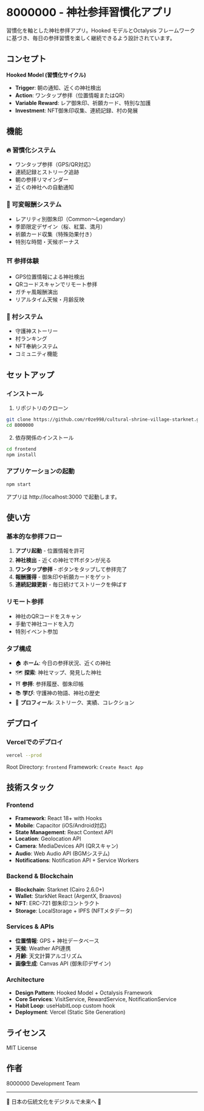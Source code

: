 # 8000000 - 神社参拝習慣化アプリ

習慣化を軸とした神社参拝アプリ。Hooked モデルとOctalysis フレームワークに基づき、毎日の参拝習慣を楽しく継続できるよう設計されています。

## コンセプト

**Hooked Model (習慣化サイクル)**
- **Trigger**: 朝の通知、近くの神社検出
- **Action**: ワンタップ参拝（位置情報またはQR）
- **Variable Reward**: レア御朱印、祈願カード、特別な加護
- **Investment**: NFT御朱印収集、連続記録、村の発展

## 機能

### 🔥 習慣化システム
- ワンタップ参拝（GPS/QR対応）
- 連続記録とストリーク追跡
- 朝の参拝リマインダー
- 近くの神社への自動通知

### 🎲 可変報酬システム
- レアリティ別御朱印（Common〜Legendary）
- 季節限定デザイン（桜、紅葉、満月）
- 祈願カード収集（特殊効果付き）
- 特別な時間・天候ボーナス

### ⛩️ 参拝体験
- GPS位置情報による神社検出
- QRコードスキャンでリモート参拝
- ガチャ風報酬演出
- リアルタイム天候・月齢反映

### 📱 村システム
- 守護神ストーリー
- 村ランキング
- NFT奉納システム
- コミュニティ機能

## セットアップ

### インストール

1. リポジトリのクローン
```bash
git clone https://github.com/r0ze998/cultural-shrine-village-starknet.git 8000000
cd 8000000
```

2. 依存関係のインストール
```bash
cd frontend
npm install
```

### アプリケーションの起動

```bash
npm start
```

アプリは http://localhost:3000 で起動します。

## 使い方

### 基本的な参拝フロー
1. **アプリ起動** - 位置情報を許可
2. **神社検出** - 近くの神社で⛩️ボタンが光る
3. **ワンタップ参拝** - ボタンをタップして参拝完了
4. **報酬獲得** - 御朱印や祈願カードをゲット
5. **連続記録更新** - 毎日続けてストリークを伸ばす

### リモート参拝
- 神社のQRコードをスキャン
- 手動で神社コードを入力
- 特別イベント参加

### タブ構成
- 🏠 **ホーム**: 今日の参拝状況、近くの神社
- 🗺️ **探索**: 神社マップ、発見した神社
- ⛩️ **参拝**: 参拝履歴、御朱印帳
- 📚 **学び**: 守護神の物語、神社の歴史
- 👤 **プロフィール**: ストリーク、実績、コレクション

## デプロイ

### Vercelでのデプロイ

```bash
vercel --prod
```

Root Directory: `frontend`
Framework: `Create React App`

## 技術スタック

### Frontend
- **Framework**: React 18+ with Hooks
- **Mobile**: Capacitor (iOS/Android対応)
- **State Management**: React Context API
- **Location**: Geolocation API
- **Camera**: MediaDevices API (QRスキャン)
- **Audio**: Web Audio API (BGMシステム)
- **Notifications**: Notification API + Service Workers

### Backend & Blockchain
- **Blockchain**: Starknet (Cairo 2.6.0+)
- **Wallet**: StarkNet React (ArgentX, Braavos)
- **NFT**: ERC-721 御朱印コントラクト
- **Storage**: LocalStorage + IPFS (NFTメタデータ)

### Services & APIs
- **位置情報**: GPS + 神社データベース
- **天候**: Weather API連携
- **月齢**: 天文計算アルゴリズム
- **画像生成**: Canvas API (御朱印デザイン)

### Architecture
- **Design Pattern**: Hooked Model + Octalysis Framework
- **Core Services**: VisitService, RewardService, NotificationService
- **Habit Loop**: useHabitLoop custom hook
- **Deployment**: Vercel (Static Site Generation)

## ライセンス

MIT License

## 作者

8000000 Development Team

---

🌸 日本の伝統文化をデジタルで未来へ 🌸